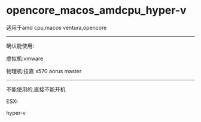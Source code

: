# opencore_macos_amdcpu_hyper-v
适用于amd cpu,macos ventura,opencore

-------------------------------


确认能使用:

虚拟机:vmware

物理机:技嘉 x570 aorus master

-------------------------------

不能使用的,直接不能开机

ESXi

hyper-v

